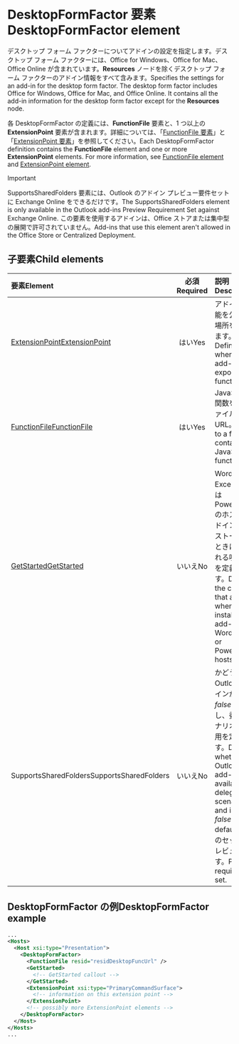 # <a name="desktopformfactor-element"></a><span data-ttu-id="09884-101">DesktopFormFactor 要素</span><span class="sxs-lookup"><span data-stu-id="09884-101">DesktopFormFactor element</span></span>

<span data-ttu-id="09884-p101">デスクトップ フォーム ファクターについてアドインの設定を指定します。デスクトップ フォーム ファクターには、Office for Windows、Office for Mac、Office Online が含まれています。**Resources** ノードを除くデスクトップ フォーム ファクターのアドイン情報をすべて含みます。</span><span class="sxs-lookup"><span data-stu-id="09884-p101">Specifies the settings for an add-in for the desktop form factor. The desktop form factor includes Office for Windows, Office for Mac, and Office Online. It contains all the add-in information for the desktop form factor except for the  **Resources** node.</span></span>

<span data-ttu-id="09884-p102">各 DesktopFormFactor の定義には、**FunctionFile** 要素と、1 つ以上の **ExtensionPoint** 要素が含まれます。詳細については、「[FunctionFile 要素](functionfile.md)」と「[ExtensionPoint 要素](extensionpoint.md)」を参照してください。</span><span class="sxs-lookup"><span data-stu-id="09884-p102">Each DesktopFormFactor definition contains the  **FunctionFile** element and one or more **ExtensionPoint** elements. For more information, see [FunctionFile element](functionfile.md) and [ExtensionPoint element](extensionpoint.md).</span></span>

> [!IMPORTANT]
> <span data-ttu-id="09884-107">SupportsSharedFolders 要素には、Outlook のアドイン プレビュー要件セットに Exchange Online をできるだけです。</span><span class="sxs-lookup"><span data-stu-id="09884-107">The SupportsSharedFolders element is only available in the Outlook add-ins Preview Requirement Set against Exchange Online.</span></span>
> <span data-ttu-id="09884-108">この要素を使用するアドインは、Office ストアまたは集中型の展開で許可されていません。</span><span class="sxs-lookup"><span data-stu-id="09884-108">Add-ins that use this element aren't allowed in the Office Store or Centralized Deployment.</span></span>

## <a name="child-elements"></a><span data-ttu-id="09884-109">子要素</span><span class="sxs-lookup"><span data-stu-id="09884-109">Child elements</span></span>

| <span data-ttu-id="09884-110">要素</span><span class="sxs-lookup"><span data-stu-id="09884-110">Element</span></span>                               | <span data-ttu-id="09884-111">必須</span><span class="sxs-lookup"><span data-stu-id="09884-111">Required</span></span> | <span data-ttu-id="09884-112">説明</span><span class="sxs-lookup"><span data-stu-id="09884-112">Description</span></span>  |
|:--------------------------------------|:--------:|:-------------|
| [<span data-ttu-id="09884-113">ExtensionPoint</span><span class="sxs-lookup"><span data-stu-id="09884-113">ExtensionPoint</span></span>](extensionpoint.md)   | <span data-ttu-id="09884-114">はい</span><span class="sxs-lookup"><span data-stu-id="09884-114">Yes</span></span>      | <span data-ttu-id="09884-115">アドインが機能を公開する場所を定義します。</span><span class="sxs-lookup"><span data-stu-id="09884-115">Defines where an add-in exposes functionality.</span></span> |
| [<span data-ttu-id="09884-116">FunctionFile</span><span class="sxs-lookup"><span data-stu-id="09884-116">FunctionFile</span></span>](functionfile.md)       | <span data-ttu-id="09884-117">はい</span><span class="sxs-lookup"><span data-stu-id="09884-117">Yes</span></span>      | <span data-ttu-id="09884-118">JavaScript 関数を含むファイルの URL。</span><span class="sxs-lookup"><span data-stu-id="09884-118">A URL to a file that contains JavaScript functions.</span></span>|
| [<span data-ttu-id="09884-119">GetStarted</span><span class="sxs-lookup"><span data-stu-id="09884-119">GetStarted</span></span>](getstarted.md)           | <span data-ttu-id="09884-120">いいえ</span><span class="sxs-lookup"><span data-stu-id="09884-120">No</span></span>       | <span data-ttu-id="09884-121">Word、Excel、または PowerPoint のホストにアドインをインストールするときに表示される吹き出しを定義します。</span><span class="sxs-lookup"><span data-stu-id="09884-121">Defines the callout that appears when installing the add-in in Word, Excel, or PowerPoint hosts.</span></span> |
| <span data-ttu-id="09884-122">SupportsSharedFolders</span><span class="sxs-lookup"><span data-stu-id="09884-122">SupportsSharedFolders</span></span>                 | <span data-ttu-id="09884-123">いいえ</span><span class="sxs-lookup"><span data-stu-id="09884-123">No</span></span>       | <span data-ttu-id="09884-124">かどうか、Outlook アドインが既定で*false*に設定し、委任のシナリオでは使用を定義します。</span><span class="sxs-lookup"><span data-stu-id="09884-124">Defines whether the Outlook add-in is available in delegate scenarios and is set to *false* by default.</span></span> <span data-ttu-id="09884-125">要件のセットをプレビューします。</span><span class="sxs-lookup"><span data-stu-id="09884-125">Preview requirement set.</span></span>|

## <a name="desktopformfactor-example"></a><span data-ttu-id="09884-126">DesktopFormFactor の例</span><span class="sxs-lookup"><span data-stu-id="09884-126">DesktopFormFactor example</span></span>

```xml
...
<Hosts>
  <Host xsi:type="Presentation">
    <DesktopFormFactor>
      <FunctionFile resid="residDesktopFuncUrl" />
      <GetStarted>
        <!-- GetStarted callout -->
      </GetStarted>
      <ExtensionPoint xsi:type="PrimaryCommandSurface">
        <!-- information on this extension point -->
      </ExtensionPoint>
      <!-- possibly more ExtensionPoint elements -->
    </DesktopFormFactor>
  </Host>
</Hosts>
...
```
